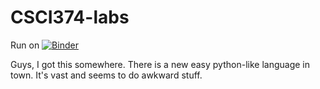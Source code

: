 # CSCI374-labs

Run on [![Binder](https://mybinder.org/badge_logo.svg)](https://mybinder.org/v2/gh/wildart/CSCI374-labs.git/master)



Guys, I got this somewhere. There is a new easy python-like language in town. It's vast and seems to do awkward stuff. 

